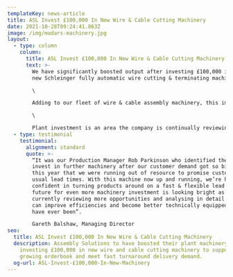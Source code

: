 ```yaml
---
templateKey: news-article
title: ASL Invest £100,000 In New Wire & Cable Cutting Machinery
date: 2021-10-28T09:24:41.863Z
image: /img/madars-machinery.jpg
layout:
  - type: column
    column:
      title: ASL Invest £100,000 In New Wire & Cable Cutting Machinery
      text: >-
        We have significantly boosted output after investing £100,000 in a brand
        new Schleinger fully automatic wire cutting & terminating machine.\

        \

        Adding to our fleet of wire & cable assembly machinery, this impressive investment will introduce efficiencies and create an additional 20% capacity to take on more work.\

        \

        Plant investment is an area the company is continually reviewing as part of our ambitious growth plans and we actively encourage staff to put forward ideas of areas to improve and spending suggestions.
  - type: testimonial
    testimonial:
      alignment: standard
      quote: >-
        “It was our Production Manager Rob Parkinson who identified the need to
        invest in further machinery after our customer demand got so big earlier
        this year that we were running out of resource to promise customers our
        usual lead times. With this machine now up and running, we’re happy and
        confident in turning products around on a fast & flexible lead time. The
        future for even more machinery investment is looking bright as we are
        currently reviewing more opportunities and analysing in detail where we
        can improve efficiencies and become better technically equipped than we
        have ever been”.

        Gareth Balshaw, Managing Director
seo:
  title: ASL Invest £100,000 In New Wire & Cable Cutting Machinery
  description: Assembly Solutions to have boosted their plant machinery after
    investing £100,000 in new wire and cable cutting machinery to support ever
    growing orderbook and meet fast turnaround delivery demand.
  og-url: ASL-Invest-£100,000-In-New-Machinery
---
```

